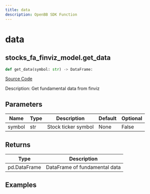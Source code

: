 ```yaml
---
title: data
description: OpenBB SDK Function
---
```


# data

## stocks_fa_finviz_model.get_data

```python title='openbb_terminal/stocks/fundamental_analysis/finviz_model.py'
def get_data(symbol: str) -> DataFrame:
```
[Source Code](https://github.com/OpenBB-finance/OpenBBTerminal/tree/main/openbb_terminal/stocks/fundamental_analysis/finviz_model.py#L15)

Description: Get fundamental data from finviz

## Parameters

| Name | Type | Description | Default | Optional |
| ---- | ---- | ----------- | ------- | -------- |
| symbol | str | Stock ticker symbol | None | False |

## Returns

| Type | Description |
| ---- | ----------- |
| pd.DataFrame | DataFrame of fundamental data |

## Examples

